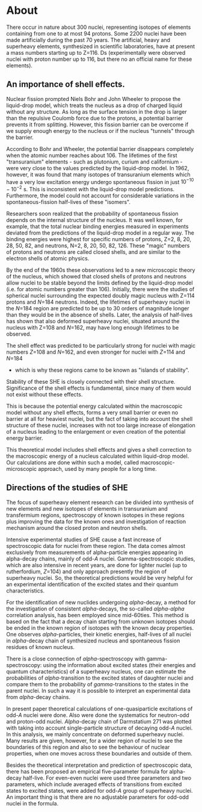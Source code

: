 # About

There occur in nature about 300 nuclei, representing isotopes of
elements containing from one to at most 94 protons. Some 2200
nuclei have been made artificially during the past 70 years. The
artificial, heavy and superheavy elements, synthesized in
scientific laboratories, have at present a mass numbers starting
up to Z=116.
Ds (experimentally were observed nuclei with proton number up to 116, but there no an official name for these elements).

## An importance of shell effects.

Nuclear fission prompted Niels Bohr and John Wheeler to propose
the liquid-drop model, which treats the nucleus as a drop
of charged liquid without any structure. As long as the surface
tension in the drop is larger than the repulsive Coulomb force due
to the protons, a potential barrier prevents it from splitting.
However, this fission barrier can be overcome if we supply enough
energy to the nucleus or if the nucleus "tunnels" through the
barrier.

According to Bohr and Wheeler, the potential barrier disappears
completely when the atomic number reaches about 106. The lifetimes
of the first "transuranium" elements - such as plutonium, curium
and californium - were very close to the values predicted by the
liquid-drop model. In 1962, however, it was found that many
isotopes of transuranium elements which have a very low excitation
energy undergo spontaneous fission in just $10^{-10}-10^{-2}$ s.
This is inconsistent with the liquid-drop model predictions.
Furthermore, the model could not account for considerable
variations in the spontaneous-fission half-lives of these
"isomers".

Researchers soon realized that the probability of spontaneous
fission depends on the internal structure of the nucleus. It was
well known, for example, that the total nuclear binding energies
measured in experiments deviated from the predictions of the
liquid-drop model in a regular way. The binding energies were
highest for specific numbers of protons, Z=2, 8, 20, 28, 50,
82, and neutrons, N=2, 8, 20, 50, 82, 126. These "magic"
numbers of protons and neutrons are called closed shells, and are
similar to the electron shells of atomic physics.

By the end of the 1960s these observations led to a new
microscopic theory of the nucleus, which showed that closed shells
of protons and neutrons allow nuclei to be stable beyond the
limits defined by the liquid-drop model (i.e. for atomic numbers
greater than 106). Initially, there were the studies of spherical
nuclei surrounding the expected doubly
magic nucleus with Z=114 protons and *N*=184 neutrons. Indeed, the lifetimes of superheavy nuclei in
the *N*=184 region are predicted to be up to 30 orders of
magnitude longer than they would be in the absence of shells.
Later, the analysis of half-lives has shown that also deformed
superheavy nuclei, situated around the nucleus with Z=108 and
$N$=162, may have long enough lifetimes to be observed.

The shell effect was predicted to be particularly strong for
nuclei with magic numbers *Z*=108 and *N*=162, and even
stronger for nuclei with *Z*=114 and *N*=184
- which is why these regions came to be known as "islands of
stability".

Stability of these SHE is closely connected with their shell
structure. Significance of the shell effects is fundamental, since
many of them would not exist without these effects.

This is because the potential energy calculated within the
macroscopic model without any shell effects, forms a very small
barrier or even no barrier at all for heaviest nuclei, but the
fact of taking into account the shell structure of these nuclei,
increases with not too large increase of elongation of a nucleus
leading to the enlargement or even creation of the potential
energy barrier.

This theoretical model includes shell effects and gives a shell
correction to the macroscopic energy of a nucleus calculated
within liquid-drop model. Our calculations are done within such a
model, called macroscopic-microscopic approach, used by many
people for a long time.


## Directions of the studies of SHE

The focus of superheavy element research can be divided into
synthesis of new elements and new isotopes of elements in
transuranium and transfermium regions, spectroscopy of known
isotopes in these regions plus improving the data for the known
ones and investigation of reaction mechanism around the closed
proton and neutron shells.

Intensive experimental studies of SHE cause a fast increase of
spectroscopic data for nuclei from these region. The data comes almost exclusively from
measurements of alpha-particle energies appearing in
alpha-decay chains, mainly of odd-*A* nuclei.
Gamma-spectroscopic studies, which are also intensive in recent
years, are done for lighter nuclei (up to rutherfordium, *Z*=104) and only approach
presently the region of superheavy nuclei. So, the theoretical
predictions would be very helpful for an experimental
identification of the excited states and their quantum
characteristics.

For the identification of new nuclides undergoing *alpha*-decay,
a method for the investigation of consistent *alpha*-decays, the
so-called *alpha-alpha* correlation analysis, has been
employed since mid-60ties. This method is based on the fact that a
decay chain starting from unknown isotopes should be ended in the
known region of isotopes with the known decay properties. 
One observes *alpha*-particles, their kinetic
energies, half-lives of all nuclei in *alpha*-decay chain of
synthesized nucleus and spontaneous fission residues of known
nucleus.

There is a close connection of *alpha*-spectroscopy with
gamma-spectroscopy: using the information about excited states
(their energies and quantum characteristics) of a superheavy
nucleus, one can estimate the probabilities of *alpha*-transition to
the excited states of daughter nuclei and compare them to the
probability of *gamma*-transitions to the states in the parent
nuclei. In such a way it is possible to interpret an experimental
data from *alpha*-decay chains.


In present paper theoretical calculations of one-quasiparticle
excitations of odd-*A* nuclei were done. Also were done the
systematics for neutron-odd and proton-odd nuclei. *Alpha*-decay
chain of Darmstatium 271 was plotted with taking into
account single-particle structure of decaying odd-*A* nuclei. In
this analysis, we mainly concentrate on deformed superheavy
nuclei. Many results are given, however, for a wider region of
nuclei to see the boundaries of this region and also to see the
behaviour of nuclear properties, when one moves across these
boundaries and outside of them.

Besides the theoretical interpretation and prediction of
spectroscopic data, there has been proposed an empirical
five-parameter formula for alpha-decay half-live. For even-even
nuclei were used three parameters and two parameters, which
include averaged effects of transitions from excited states to
excited states, were added for odd-*A* group of superheavy nuclei.
An important thing is that there are no adjustable parameters for
odd-odd nuclei in the formula.

